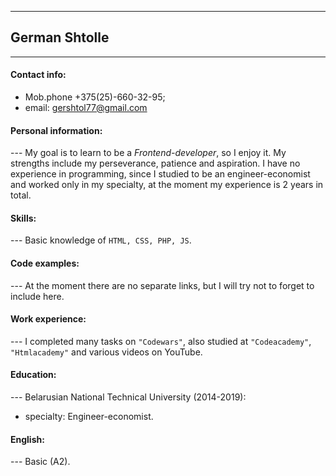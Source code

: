 ---
## **German Shtolle**
___
#### **Contact info:** 
+ Mob.phone +375(25)-660-32-95; 
+ email: gershtol77@gmail.com
#### **Personal information:** 
--- My goal is to learn to be a *Frontend-developer*, so I enjoy it. My strengths include my perseverance, patience and aspiration. I have no experience in programming, since I studied to be an engineer-economist and worked only in my specialty, at the moment my experience is 2 years in total.
#### **Skills:**
--- Basic knowledge of `HTML, CSS, PHP, JS`.
#### **Code examples:** 
--- At the moment there are no separate links, but I will try not to forget to include here.
#### **Work experience:** 
--- I completed many tasks on `"Codewars"`, also studied at `"Codeacademy"`, `"Htmlacademy"` and various videos on YouTube.
#### **Education:** 
--- Belarusian National Technical University (2014-2019): 
- specialty: Engineer-economist.
#### **English:** 
--- Basic (A2).